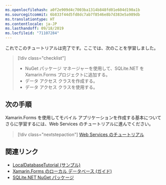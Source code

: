 ```yaml
---
ms.openlocfilehash: a0f2e909d4c7003ba1314b848fd01e604d190a1b
ms.sourcegitcommit: 6b833f44d5fd8dc7ab7f8546e8b7d383e5a989db
ms.translationtype: HT
ms.contentlocale: ja-JP
ms.lasthandoff: 09/18/2019
ms.locfileid: "71107284"
---
```

これでこのチュートリアルは完了です。ここでは、次のことを学習しました。

> [!div class="checklist"]
>
> - NuGet パッケージ マネージャーを使用して、SQLite.NET を Xamarin.Forms プロジェクトに追加する。
> - データ アクセス クラスを作成する。
> - データ アクセス クラスを使用する。

## <a name="next-steps"></a>次の手順

Xamarin.Forms を使用してモバイル アプリケーションを作成する基本についてさらに学習するには、Web Services のチュートリアルに進んでください。

> [!div class="nextstepaction"]
> [Web Services のチュートリアル](~/get-started/tutorials/web-service/index.yml)

## <a name="related-links"></a>関連リンク

- [LocalDatabaseTutorial (サンプル)](https://docs.microsoft.com/samples/xamarin/xamarin-forms-samples/getstarted-tutorials-localdatabasetutorial/)
- [Xamarin.Forms のローカル データベース (ガイド)](~/xamarin-forms/data-cloud/data/databases.md)
- [SQLite.NET NuGet パッケージ](https://www.nuget.org/packages/sqlite-net-pcl/)
